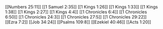 [[Numbers 25:11]]
[[1 Samuel 2:35]]
[[1 Kings 1:26]]
[[1 Kings 1:33]]
[[1 Kings 1:38]]
[[1 Kings 2:27]]
[[1 Kings 4:4]]
[[1 Chronicles 6:4]]
[[1 Chronicles 6:50]]
[[1 Chronicles 24:3]]
[[1 Chronicles 27:5]]
[[1 Chronicles 29:22]]
[[Ezra 7:2]]
[[Job 34:24]]
[[Psalms 109:8]]
[[Ezekiel 40:46]]
[[Acts 1:20]]
